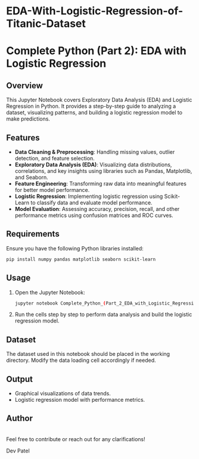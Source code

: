 # EDA-With-Logistic-Regression-of-Titanic-Dataset

# Complete Python (Part 2): EDA with Logistic Regression

## Overview

This Jupyter Notebook covers Exploratory Data Analysis (EDA) and Logistic Regression in Python. It provides a step-by-step guide to analyzing a dataset, visualizing patterns, and building a logistic regression model to make predictions.

## Features

- **Data Cleaning & Preprocessing**: Handling missing values, outlier detection, and feature selection.
- **Exploratory Data Analysis (EDA)**: Visualizing data distributions, correlations, and key insights using libraries such as Pandas, Matplotlib, and Seaborn.
- **Feature Engineering**: Transforming raw data into meaningful features for better model performance.
- **Logistic Regression**: Implementing logistic regression using Scikit-Learn to classify data and evaluate model performance.
- **Model Evaluation**: Assessing accuracy, precision, recall, and other performance metrics using confusion matrices and ROC curves.

## Requirements

Ensure you have the following Python libraries installed:

```bash
pip install numpy pandas matplotlib seaborn scikit-learn
```

## Usage

1. Open the Jupyter Notebook:

   ```bash
   jupyter notebook Complete_Python_(Part_2_EDA_with_Logistic_Regression).ipynb
   ```

2. Run the cells step by step to perform data analysis and build the logistic regression model.

## Dataset

The dataset used in this notebook should be placed in the working directory. Modify the data loading cell accordingly if needed.

## Output

- Graphical visualizations of data trends.
- Logistic regression model with performance metrics.

## Author

\
Feel free to contribute or reach out for any clarifications!

Dev Patel

